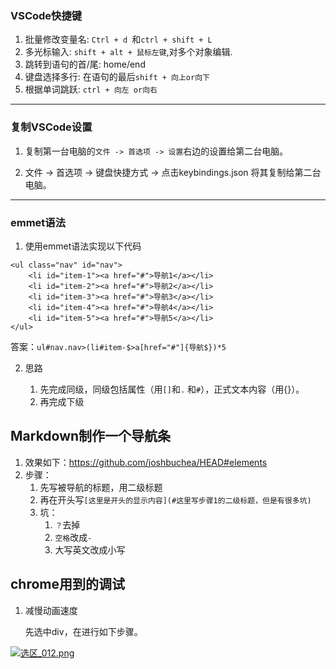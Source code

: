 ### VSCode快捷键
1. 批量修改变量名: `Ctrl + d `和`ctrl + shift + L`
2. 多光标输入: `shift + alt + 鼠标左键`,对多个对象编辑.
3. 跳转到语句的首/尾: home/end
4. 键盘选择多行: 在语句的最后`shift + 向上or向下`
5. 根据单词跳跃: `ctrl + 向左 or向右 `

---

### 复制VSCode设置
1. 复制第一台电脑的`文件 -> 首选项 -> 设置`右边的设置给第二台电脑。

2. 文件 -> 首选项 -> 键盘快捷方式 -> 点击keybindings.json 将其复制给第二台电脑。


---

### emmet语法

1. 使用emmet语法实现以下代码

```
<ul class="nav" id="nav">
    <li id="item-1"><a href="#">导航1</a></li>
    <li id="item-2"><a href="#">导航2</a></li>
    <li id="item-3"><a href="#">导航3</a></li>
    <li id="item-4"><a href="#">导航4</a></li>
    <li id="item-5"><a href="#">导航5</a></li>
</ul>
```

答案：`ul#nav.nav>(li#item-$>a[href="#"]{导航$})*5`

2. 思路

   1. 先完成同级，同级包括属性（用`[]`和`.` 和`#`），正式文本内容（用{}）。
   2. 再完成下级














## Markdown制作一个导航条

1. 效果如下：https://github.com/joshbuchea/HEAD#elements
2. 步骤：
   1. 先写被导航的标题，用二级标题
   2. 再在开头写`[这里是开头的显示内容](#这里写步骤1的二级标题，但是有很多坑)`
   3. 坑：
      1. `？`去掉
      2. `空格`改成`-`
      3. 大写英文改成小写





## chrome用到的调试

1. 减慢动画速度

   先选中div，在进行如下步骤。

[![选区_012.png](https://ooo.0o0.ooo/2017/11/30/5a1f5b9e6b3f4.png)](https://ooo.0o0.ooo/2017/11/30/5a1f5b9e6b3f4.png)